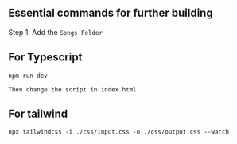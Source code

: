 ## Essential commands for further building

Step 1: Add the `Songs Folder`

## For Typescript

```
npm run dev
```
`Then change the script in index.html`

## For tailwind

```
npx tailwindcss -i ./css/input.css -o ./css/output.css --watch
```